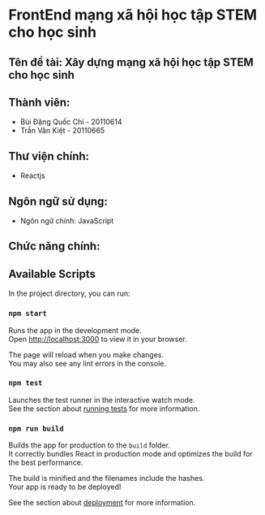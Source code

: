 # FrontEnd mạng xã hội học tập STEM cho học sinh
## Tên đề tài: Xây dựng mạng xã hội học tập STEM cho học sinh
## Thành viên:
* Bùi Đặng Quốc Chí - 20110614
* Trần Văn Kiệt - 20110665
## Thư viện chính:
* Reactjs
## Ngôn ngữ sử dụng:
* Ngôn ngữ chính: JavaScript
## Chức năng chính: 


## Available Scripts

In the project directory, you can run:

### `npm start`

Runs the app in the development mode.\
Open [http://localhost:3000](http://localhost:3000) to view it in your browser.

The page will reload when you make changes.\
You may also see any lint errors in the console.

### `npm test`

Launches the test runner in the interactive watch mode.\
See the section about [running tests](https://facebook.github.io/create-react-app/docs/running-tests) for more information.

### `npm run build`

Builds the app for production to the `build` folder.\
It correctly bundles React in production mode and optimizes the build for the best performance.

The build is minified and the filenames include the hashes.\
Your app is ready to be deployed!

See the section about [deployment](https://facebook.github.io/create-react-app/docs/deployment) for more information.





